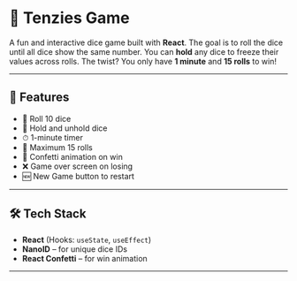 # 🎲 Tenzies Game

A fun and interactive dice game built with **React**. The goal is to roll the dice until all dice show the same number. You can **hold** any dice to freeze their values across rolls. The twist? You only have **1 minute** and **15 rolls** to win!

---

## 🚀 Features

- 🎲 Roll 10 dice
- 🧊 Hold and unhold dice
- ⏱ 1-minute timer
- 🔁 Maximum 15 rolls
- 🎉 Confetti animation on win
- ❌ Game over screen on losing
- 🆕 New Game button to restart

---

## 🛠️ Tech Stack

- **React** (Hooks: `useState`, `useEffect`)
- **NanoID** – for unique dice IDs
- **React Confetti** – for win animation

---




